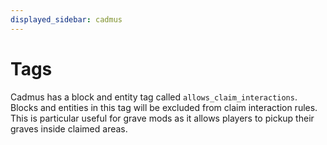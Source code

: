 ```yaml
---
displayed_sidebar: cadmus
---
```


# Tags

Cadmus has a block and entity tag called `allows_claim_interactions`. Blocks and entities in this tag
will be excluded from claim interaction rules. This is particular useful for grave mods as it
allows players to pickup their graves inside claimed areas.